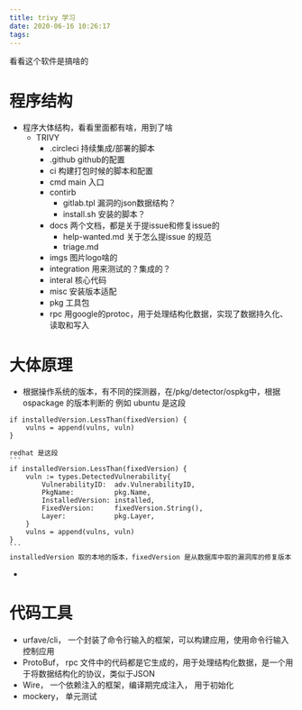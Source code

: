 ```yaml
---
title: trivy 学习
date: 2020-06-16 10:26:17
tags:
---
```


看看这个软件是搞啥的

# 程序结构

* 程序大体结构，看看里面都有啥，用到了啥
    * TRIVY
        * .circleci 持续集成/部署的脚本
        * .github   github的配置
        * ci        构建打包时候的脚本和配置
        * cmd       main 入口
        * contirb
            * gitlab.tpl    漏洞的json数据结构？
            * install.sh    安装的脚本？
        * docs      两个文档，都是关于提issue和修复issue的
            * help-wanted.md    关于怎么提issue 的规范
            * triage.md     
        * imgs      图片logo啥的
        * integration   用来测试的？集成的？
        * interal   核心代码
        * misc      安装版本适配
        * pkg       工具包
        * rpc       用google的protoc，用于处理结构化数据，实现了数据持久化、读取和写入

# 大体原理

* 根据操作系统的版本，有不同的探测器，在/pkg/detector/ospkg中，根据 ospackage 的版本判断的
例如 ubuntu 是这段
```
if installedVersion.LessThan(fixedVersion) {
    vulns = append(vulns, vuln)
}
```
    redhat 是这段 
    ```
    if installedVersion.LessThan(fixedVersion) {
        vuln := types.DetectedVulnerability{
            VulnerabilityID:  adv.VulnerabilityID,
            PkgName:          pkg.Name,
            InstalledVersion: installed,
            FixedVersion:     fixedVersion.String(),
            Layer:            pkg.Layer,
        }
        vulns = append(vulns, vuln)
    }
    ```
    installedVersion 取的本地的版本，fixedVersion 是从数据库中取的漏洞库的修复版本

* 

# 代码工具

* urfave/cli， 一个封装了命令行输入的框架，可以构建应用，使用命令行输入控制应用
* ProtoBuf， rpc 文件中的代码都是它生成的，用于处理结构化数据，是一个用于将数据结构化的协议，类似于JSON
* Wire， 一个依赖注入的框架，编译期完成注入， 用于初始化
* mockery， 单元测试

